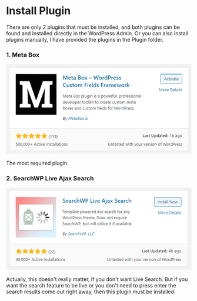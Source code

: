 # Install Plugin

There are only 2 plugins that must be installed, and both plugins can be found and installed directly in the WordPress Admin. Or you can also install plugins manually, I have provided the plugins in the Plugin folder.

### 1. Meta Box

![Meta Box](../image/3.png)

The most required plugin.

### 2. SearchWP Live Ajax Search

![Meta Box](../image/4.png)

Actually, this doesn't really matter, if you don't want Live Search. But if you want the search feature to be live or you don't need to press enter the search results come out right away, then this plugin must be installed.
